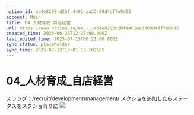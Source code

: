 ```yaml
---
notion_id: ab4e8290-d2bf-4401-aa33-09d4df7e9d95
account: Main
title: 04_人材育成_自店経営
url: https://www.notion.so/04_-_-ab4e8290d2bf4401aa3309d4df7e9d95
created_time: 2023-06-26T12:27:00.000Z
last_edited_time: 2023-07-15T00:21:00.000Z
sync_status: placeholder
sync_time: 2025-07-12T15:01:15.102185
---
```

# 04_人材育成_自店経営

スラッグ：/recruit/development/management/
スクショを追加したらステータスをスクショ有りに
![](https://prod-files-secure.s3.us-west-2.amazonaws.com/736adce6-a3a4-4a64-9f74-d9aa055c96d2/a46d9d81-7372-4230-945a-e67ba9886f95/screencapture-localhost-3000-recruit-development-management-2023-07-10-08_37_36.png?X-Amz-Algorithm=AWS4-HMAC-SHA256&X-Amz-Content-Sha256=UNSIGNED-PAYLOAD&X-Amz-Credential=ASIAZI2LB466Q4T2MYTF%2F20250719%2Fus-west-2%2Fs3%2Faws4_request&X-Amz-Date=20250719T041609Z&X-Amz-Expires=3600&X-Amz-Security-Token=IQoJb3JpZ2luX2VjEIT%2F%2F%2F%2F%2F%2F%2F%2F%2F%2FwEaCXVzLXdlc3QtMiJHMEUCIQD1WQ2CL2oa2ZSxnSUX%2FDrLXS%2Bi5URsouJimJY5I5bvFgIgEu8R2B%2BMzPMoY6V4flUwpBu0mOYBLCcmUEUubTZkwkUqiAQInf%2F%2F%2F%2F%2F%2F%2F%2F%2F%2FARAAGgw2Mzc0MjMxODM4MDUiDCTHU0Z3wBMsn8l%2BYyrcAxV3yHDIHk1eGE7JsMrGMnxTYjUodvA8O2QPYfktmV91qTK1%2BXvPbrutIn%2BSIUJQqlZP30HcOihQyrS7ZXbHP5MOyYO8IlAuYixeFHyI8i1fY9miEaB5phwgmS1unoGaOSDaH%2FO8ZJPmsao2chlKL2LIE7z7oj6PgFZxtOyfWWTLDEUGGX2xa39XNyzUNsJErIkI11qJASGb4JQzWkClj7QWnqqRGbUdC0GZRuNIDjFZJzOAV7bTH%2BhB3PY3OuD433yzGn6h5bdTccAEgg7qMczynvXqL0FEuYGSXp8FXBJbQOD%2BL%2BR85U%2FfwZJe4isrc%2F2lXAjv%2By%2F%2BNKFlAX87APpVtDCHGYnPPBFrNzhsMZxMF2YQLaEXQZDgyrpF0f8IrLkUawbXuY5JgZqa9BurkJ1TFocXJGCBxycpGpuI0U5oaAVNj4y3yOVlGiVOGZvspV61Iv87UeN6iei%2B5QuN1vDL%2FSDLtS6%2FXeMBS9i%2FGKLjxrb0YvlFjvX9Meh62tI9LSzM%2BLrHXiPqSK5TQUjS5EM0n0ps4so2C%2Bs4eFhe4BsPOfQ%2FR76ZnC2%2BfuUKS8eMGUoadrIiTEc9gxJXO4szG%2BJ4zI%2B007EJdR76kLygM5NsjBbhC5e0jB3IcLA3MPuq7MMGOqUB3Dm0eBC45KAu1oqO0XnedXdFuXFqcxvzQBJ7ARlkLmDrjtLeHoe%2BPfaaHiu1dtJqV95xUB3oovemab9Odc6hFXCo3Q295MPRESbCdXwJc%2BVZI89y2yjRv733yxHvGjR19Y2KN8UNeBJS5wu89C3AURgxZ%2BxLG%2FN9rhdFi8Ewft2Uyw2c%2BxkihdeWPuMdjvrO%2FeElEDxYQtZN%2BsUVn9fsDG%2B1t9NY&X-Amz-Signature=c0f15d676171f5d0f98553d71b3578eb04bce7d8d98a68ab962026aa616b0aff&X-Amz-SignedHeaders=host&x-amz-checksum-mode=ENABLED&x-id=GetObject)